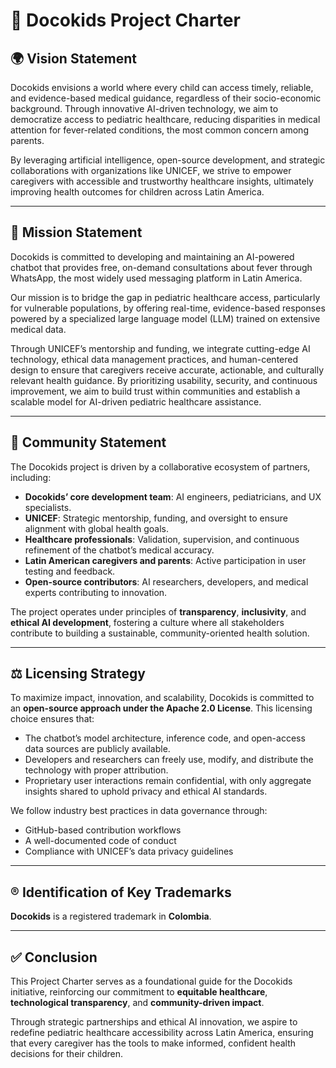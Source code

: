 # 📘 Docokids Project Charter

## 🌍 Vision Statement

Docokids envisions a world where every child can access timely, reliable, and evidence-based medical guidance, regardless of their socio-economic background. Through innovative AI-driven technology, we aim to democratize access to pediatric healthcare, reducing disparities in medical attention for fever-related conditions, the most common concern among parents.

By leveraging artificial intelligence, open-source development, and strategic collaborations with organizations like UNICEF, we strive to empower caregivers with accessible and trustworthy healthcare insights, ultimately improving health outcomes for children across Latin America.

---

## 🎯 Mission Statement

Docokids is committed to developing and maintaining an AI-powered chatbot that provides free, on-demand consultations about fever through WhatsApp, the most widely used messaging platform in Latin America.

Our mission is to bridge the gap in pediatric healthcare access, particularly for vulnerable populations, by offering real-time, evidence-based responses powered by a specialized large language model (LLM) trained on extensive medical data.

Through UNICEF’s mentorship and funding, we integrate cutting-edge AI technology, ethical data management practices, and human-centered design to ensure that caregivers receive accurate, actionable, and culturally relevant health guidance. By prioritizing usability, security, and continuous improvement, we aim to build trust within communities and establish a scalable model for AI-driven pediatric healthcare assistance.

---

## 👥 Community Statement

The Docokids project is driven by a collaborative ecosystem of partners, including:

- **Docokids’ core development team**: AI engineers, pediatricians, and UX specialists.
- **UNICEF**: Strategic mentorship, funding, and oversight to ensure alignment with global health goals.
- **Healthcare professionals**: Validation, supervision, and continuous refinement of the chatbot’s medical accuracy.
- **Latin American caregivers and parents**: Active participation in user testing and feedback.
- **Open-source contributors**: AI researchers, developers, and medical experts contributing to innovation.

The project operates under principles of **transparency**, **inclusivity**, and **ethical AI development**, fostering a culture where all stakeholders contribute to building a sustainable, community-oriented health solution.

---

## ⚖️ Licensing Strategy

To maximize impact, innovation, and scalability, Docokids is committed to an **open-source approach under the Apache 2.0 License**. This licensing choice ensures that:

- The chatbot’s model architecture, inference code, and open-access data sources are publicly available.
- Developers and researchers can freely use, modify, and distribute the technology with proper attribution.
- Proprietary user interactions remain confidential, with only aggregate insights shared to uphold privacy and ethical AI standards.

We follow industry best practices in data governance through:

- GitHub-based contribution workflows
- A well-documented code of conduct
- Compliance with UNICEF’s data privacy guidelines

---

## ®️ Identification of Key Trademarks

**Docokids** is a registered trademark in **Colombia**.

---

## ✅ Conclusion

This Project Charter serves as a foundational guide for the Docokids initiative, reinforcing our commitment to **equitable healthcare**, **technological transparency**, and **community-driven impact**.

Through strategic partnerships and ethical AI innovation, we aspire to redefine pediatric healthcare accessibility across Latin America, ensuring that every caregiver has the tools to make informed, confident health decisions for their children.
